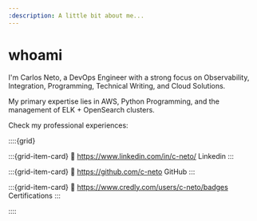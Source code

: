 ```yaml
---
:description: A little bit about me...
---
```


# whoami

I'm Carlos Neto, a DevOps Engineer with a strong focus on Observability, Integration, Programming, Technical Writing, and Cloud Solutions.

My primary expertise lies in AWS, Python Programming, and the management of ELK + OpenSearch clusters.

Check my professional experiences:

::::{grid}

:::{grid-item-card}
:link: https://www.linkedin.com/in/c-neto/
<i class="fab fa-linkedin"></i> Linkedin
:::

:::{grid-item-card}
:link: https://github.com/c-neto
<i class="fab fa-github"></i> GitHub
:::

:::{grid-item-card}
:link: https://www.credly.com/users/c-neto/badges
<i class="fa-light fa-certificate"></i> Certifications
:::

::::


